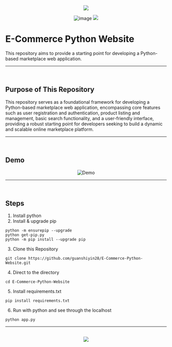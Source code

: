 <div align=center>

<img src="https://capsule-render.vercel.app/api?type=waving&height=100&color=20:06D001,100:F0F0F0&section=footer&reversal=false&textBg=false&fontAlignY=50&descAlign=48&descAlignY=59"/>

![image](https://github.com/user-attachments/assets/253287e6-25a9-4aef-95ae-53f94d441c48)
<img src="https://capsule-render.vercel.app/api?type=waving&height=100&color=20:06D001,100:F0F0F0&section=header&reversal=false&textBg=false&fontAlignY=50&descAlign=48&descAlignY=59"/>

</div>

# E-Commerce Python Website

This repository aims to provide a starting point for developing a Python-based marketplace web application.

<hr><br>

## Purpose of This Repository

This repository serves as a foundational framework for developing a Python-based marketplace web application, encompassing core features such as user registration and authentication, product listing and management, basic search functionality, and a user-friendly interface, providing a robust starting point for developers seeking to build a dynamic and scalable online marketplace platform.

<hr><br>

## Demo

<div align=center>
  
![Demo](https://github.com/user-attachments/assets/a5b7f6ff-c3ec-403c-aa05-4affde0130a0)

</div>
<hr><br>

## Steps

1. Install python
2. Install & upgrade pip

```
python -m ensurepip --upgrade
python get-pip.py
python -m pip install --upgrade pip
```

3. Clone this Repository

```
git clone https://github.com/guanshiyin28/E-Commerce-Python-Website.git
```

4. Direct to the directory

```
cd E-Commerce-Python-Website
```

5. Install requirements.txt

```
pip install requirements.txt
```

6. Run with python and see through the localhost

```
python app.py
```

<hr><br>

<div align="center">
  <a href="https://www.instagram.com/guanshiyin_/">
     <img src="https://capsule-render.vercel.app/api?type=waving&height=200&color=20:06D001,100:F0F0F0&section=footer&reversal=false&textBg=false&fontAlignY=50&descAlign=48&descAlignY=59"/>
  </a>
</div>

